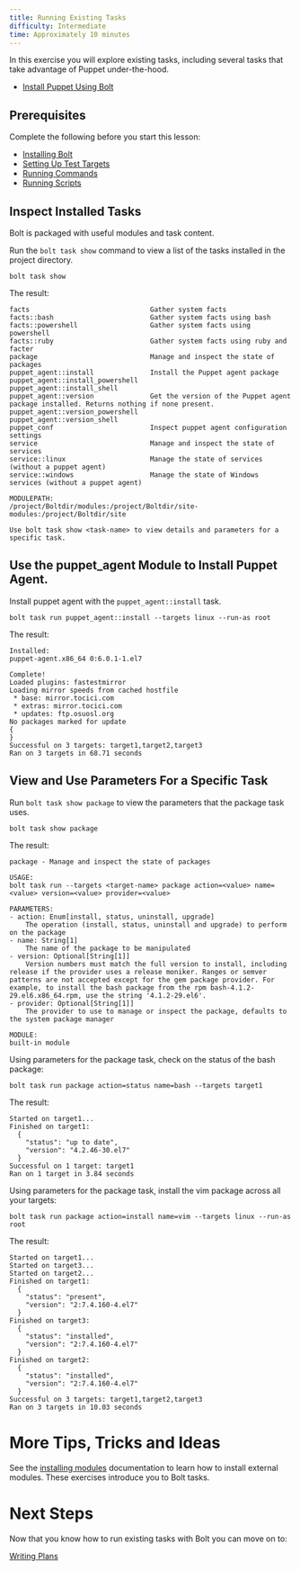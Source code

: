 ```yaml
---
title: Running Existing Tasks
difficulty: Intermediate
time: Approximately 10 minutes
---
```


In this exercise you will explore existing tasks, including several tasks that take advantage of Puppet under-the-hood.

- [Install Puppet Using Bolt](#use-the-puppet_agent-module-to-install-puppet-agent)

## Prerequisites
Complete the following before you start this lesson:

- [Installing Bolt](../01-installing-bolt)
- [Setting Up Test Targets](../02-acquiring-targets)
- [Running Commands](../03-running-commands)
- [Running Scripts](../04-running-scripts)

## Inspect Installed Tasks

Bolt is packaged with useful modules and task content.

Run the `bolt task show` command to view a list of the tasks installed in the project directory.

```shell
bolt task show
```

The result:

```plain
facts                              Gather system facts
facts::bash                        Gather system facts using bash
facts::powershell                  Gather system facts using powershell
facts::ruby                        Gather system facts using ruby and facter
package                            Manage and inspect the state of packages
puppet_agent::install              Install the Puppet agent package
puppet_agent::install_powershell
puppet_agent::install_shell
puppet_agent::version              Get the version of the Puppet agent package installed. Returns nothing if none present.
puppet_agent::version_powershell
puppet_agent::version_shell
puppet_conf                        Inspect puppet agent configuration settings
service                            Manage and inspect the state of services
service::linux                     Manage the state of services (without a puppet agent)
service::windows                   Manage the state of Windows services (without a puppet agent)

MODULEPATH:
/project/Boltdir/modules:/project/Boltdir/site-modules:/project/Boltdir/site

Use bolt task show <task-name> to view details and parameters for a specific task.
```

## Use the puppet_agent Module to Install Puppet Agent. 

Install puppet agent with the `puppet_agent::install` task.

``` shell
bolt task run puppet_agent::install --targets linux --run-as root
```

The result:

```
Installed:
puppet-agent.x86_64 0:6.0.1-1.el7                                             
 
Complete!
Loaded plugins: fastestmirror
Loading mirror speeds from cached hostfile
 * base: mirror.tocici.com
 * extras: mirror.tocici.com
 * updates: ftp.osuosl.org
No packages marked for update
{
}
Successful on 3 targets: target1,target2,target3
Ran on 3 targets in 68.71 seconds
```

## View and Use Parameters For a Specific Task

Run `bolt task show package` to view the parameters that the package task uses. 

```shell
bolt task show package
```

The result:

```plain
package - Manage and inspect the state of packages

USAGE:
bolt task run --targets <target-name> package action=<value> name=<value> version=<value> provider=<value>

PARAMETERS:
- action: Enum[install, status, uninstall, upgrade]
    The operation (install, status, uninstall and upgrade) to perform on the package
- name: String[1]
    The name of the package to be manipulated
- version: Optional[String[1]]
    Version numbers must match the full version to install, including release if the provider uses a release moniker. Ranges or semver patterns are not accepted except for the gem package provider. For example, to install the bash package from the rpm bash-4.1.2-29.el6.x86_64.rpm, use the string '4.1.2-29.el6'.
- provider: Optional[String[1]]
    The provider to use to manage or inspect the package, defaults to the system package manager

MODULE:
built-in module
```

Using parameters for the package task, check on the status of the bash package:

```shell
bolt task run package action=status name=bash --targets target1
```

The result:

```    
Started on target1...
Finished on target1:
  {
    "status": "up to date",
    "version": "4.2.46-30.el7"
  }
Successful on 1 target: target1
Ran on 1 target in 3.84 seconds
```

Using parameters for the package task, install the vim package across all your targets:

```shell
bolt task run package action=install name=vim --targets linux --run-as root
```

The result:

```
Started on target1...
Started on target3...
Started on target2...
Finished on target1:
  {
    "status": "present",
    "version": "2:7.4.160-4.el7"
  }
Finished on target3:
  {
    "status": "installed",
    "version": "2:7.4.160-4.el7"
  }
Finished on target2:
  {
    "status": "installed",
    "version": "2:7.4.160-4.el7"
  }
Successful on 3 targets: target1,target2,target3
Ran on 3 targets in 10.03 seconds
```

# More Tips, Tricks and Ideas

See the [installing modules](https://puppet.com/docs/bolt/latest/bolt_installing_modules.html) documentation to learn how to install external modules. 
These exercises introduce you to Bolt tasks.

# Next Steps

Now that you know how to run existing tasks with Bolt you can move on to:

[Writing Plans](../07-writing-plans)

